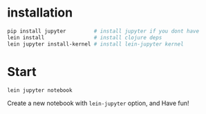 # installation

```bash
pip install jupyter         # install jupyter if you dont have
lein install                # install clojure deps
lein jupyter install-kernel # install lein-jupyter kernel
```


# Start


```bash
lein jupyter notebook
```

Create a new notebook with `lein-jupyter` option, and Have fun!
